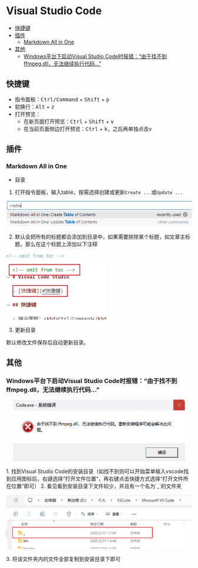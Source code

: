 <!-- omit from toc -->
# Visual Studio Code

- [快捷键](#快捷键)
- [插件](#插件)
  - [Markdown All in One](#markdown-all-in-one)
- [其他](#其他)
  - [Windows平台下启动Visual Studio Code时报错：“由于找不到ffmpeg.dll，无法继续执行代码...”](#windows平台下启动visual-studio-code时报错由于找不到ffmpegdll无法继续执行代码)

## 快捷键

- 指令面板：<kbd>Ctrl/Command</kbd> + <kbd>Shift</kbd> + <kbd>p</kbd>
- 软换行：<kbd>Alt</kbd> + <kbd>z</kbd>
- 打开预览：
  - 在新页面打开预览：<kbd>Ctrl</kbd> + <kbd>Shift</kbd> + <kbd>v</kbd>
  - 在当前页面侧边打开预览：<kbd>Ctrl</kbd> + <kbd>k</kbd>，之后再单独点击<kbd>v</kbd>

## 插件

### Markdown All in One

- 目录

1. 打开指令面板，输入table，按需选择创建或更新`Create ...`或`Update ...`

![toc](images/vscode/toc.png)

2. 默认会把所有的标题都会添加到目录中，如果需要排除某个标题，如文章主标题，那么在这个标题上添加以下注释

```md
<!-- omit from toc -->
```

![toc](images/vscode/toc2.png)


3. 更新目录

默认修改文件保存后自动更新目录。

## 其他

### Windows平台下启动Visual Studio Code时报错：“由于找不到ffmpeg.dll，无法继续执行代码...”

<div style="text-align: center;">

  ![alt text](images/vscode/error-ffmpeg.png)
</div>
1. 找到Visual Studio Code的安装目录（如找不到则可以开始菜单输入vscode找到应用图标后，右键选择“打开文件位置“，再右键点击快捷方式选择“打开文件所在位置”即可）
2. 看见看到安装目录下文件较少，并且有一个名为`_`的文件夹
<div style="text-align: center;">

  ![alt text](images/vscode/error1.png)
</div>
3. 将该文件夹内的文件全部复制到安装目录下即可



